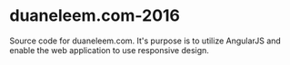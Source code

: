 # duaneleem.com-2016
Source code for duaneleem.com.  It's purpose is to utilize AngularJS and enable the web application to use responsive design.
